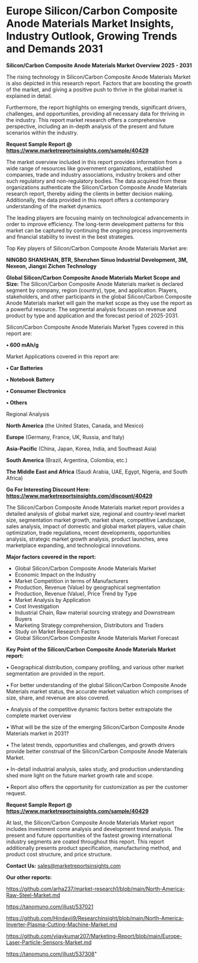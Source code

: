 # Europe Silicon/Carbon Composite Anode Materials Market Insights, Industry Outlook, Growing Trends and Demands 2031

<Strong> Silicon/Carbon Composite Anode Materials Market Overview 2025 - 2031</strong>

The rising technology in Silicon/Carbon Composite Anode Materials Market is also depicted in this research report. Factors that are boosting the growth of the market, and giving a positive push to thrive in the global market is explained in detail.

Furthermore, the report highlights on emerging trends, significant drivers, challenges, and opportunities, providing all necessary data for thriving in the industry. This report market research offers a comprehensive perspective, including an in-depth analysis of the present and future scenarios within the industry.

<strong>Request Sample Report @ <a href=https://www.marketreportsinsights.com/sample/40429>https://www.marketreportsinsights.com/sample/40429</a></strong>

The market overview included in this report provides information from a wide range of resources like government organizations, established companies, trade and industry associations, industry brokers and other such regulatory and non-regulatory bodies. The data acquired from these organizations authenticate the Silicon/Carbon Composite Anode Materials research report, thereby aiding the clients in better decision making. Additionally, the data provided in this report offers a contemporary understanding of the market dynamics.

The leading players are focusing mainly on technological advancements in order to improve efficiency. The long-term development patterns for this market can be captured by continuing the ongoing process improvements and financial stability to invest in the best strategies.

Top Key players of Silicon/Carbon Composite Anode Materials Market are:

<strong>NINGBO SHANSHAN, BTR, Shenzhen Sinuo Industrial Development, 3M, Nexeon, Jiangxi Zichen Technology</strong>

<strong><b>Global Silicon/Carbon Composite Anode Materials Market Scope and Size:</b></strong>
The Silicon/Carbon Composite Anode Materials market is declared segment by company, region (country), type, and application. Players, stakeholders, and other participants in the global Silicon/Carbon Composite Anode Materials market will gain the market scope as they use the report as a powerful resource. The segmental analysis focuses on revenue and product by type and application and the forecast period of 2025-2031.

Silicon/Carbon Composite Anode Materials Market Types covered in this report are:

<strong>•  600 mAh/g</strong>

Market Applications covered in this report are:

<strong>•  Car Batteries

•  Notebook Battery

•  Consumer Electronics

•  Others</strong> 

Regional Analysis

<strong>North America</strong> (the United States, Canada, and Mexico)

<strong>Europe</strong> (Germany, France, UK, Russia, and Italy)

<strong>Asia-Pacific</strong> (China, Japan, Korea, India, and Southeast Asia)

<strong>South America</strong> (Brazil, Argentina, Colombia, etc.)

<strong>The Middle East and Africa</strong> (Saudi Arabia, UAE, Egypt, Nigeria, and South Africa)

<strong>Go For Interesting Discount Here: <a href=https://www.marketreportsinsights.com/discount/40429>https://www.marketreportsinsights.com/discount/40429</a></strong>

The Silicon/Carbon Composite Anode Materials market report provides a detailed analysis of global market size, regional and country-level market size, segmentation market growth, market share, competitive Landscape, sales analysis, impact of domestic and global market players, value chain optimization, trade regulations, recent developments, opportunities analysis, strategic market growth analysis, product launches, area marketplace expanding, and technological innovations.

<strong><b>Major factors covered in the report:</b></strong>
<ul>
  <li>Global Silicon/Carbon Composite Anode Materials Market </li>
  <li>Economic Impact on the Industry</li>
  <li>Market Competition in terms of Manufacturers</li>
  <li>Production, Revenue (Value) by geographical segmentation</li>
  <li>Production, Revenue (Value), Price Trend by Type</li>
  <li>Market Analysis by Application</li>
  <li>Cost Investigation</li>
  <li>Industrial Chain, Raw material sourcing strategy and Downstream Buyers</li>
  <li>Marketing Strategy comprehension, Distributors and Traders</li>
  <li>Study on Market Research Factors</li>
  <li>Global Silicon/Carbon Composite Anode Materials Market Forecast</li>
</ul>

<strong><b>Key Point of the Silicon/Carbon Composite Anode Materials Market report:</b></strong>

• Geographical distribution, company profiling, and various other market segmentation are provided in the report.

• For better understanding of the global Silicon/Carbon Composite Anode Materials market status, the accurate market valuation which comprises of size, share, and revenue are also covered.

• Analysis of the competitive dynamic factors better extrapolate the complete market overview

• What will be the size of the emerging Silicon/Carbon Composite Anode Materials market in 2031?

• The latest trends, opportunities and challenges, and growth drivers provide better construal of the Silicon/Carbon Composite Anode Materials Market.

• In-detail industrial analysis, sales study, and production understanding shed more light on the future market growth rate and scope.

• Report also offers the opportunity for customization as per the customer request.

<strong>Request Sample Report @ <a href=https://www.marketreportsinsights.com/sample/40429>https://www.marketreportsinsights.com/sample/40429</a></strong>

At last, the Silicon/Carbon Composite Anode Materials Market report includes investment come analysis and development trend analysis. The present and future opportunities of the fastest growing international industry segments are coated throughout this report. This report additionally presents product specification, manufacturing method, and product cost structure, and price structure.

<strong>Contact Us:</strong>
sales@marketreportsinsights.com

<strong>Our other reports:</strong>

<a href=https://github.com/arha237/market-research1/blob/main/North-America-Raw-Steel-Market.md>https://github.com/arha237/market-research1/blob/main/North-America-Raw-Steel-Market.md</a>

<a href=https://tanomuno.com/illust/537021>https://tanomuno.com/illust/537021</a>

<a href=https://github.com/Hindavii9/Researchinsight/blob/main/North-America-Inverter-Plasma-Cutting-Machine-Market.md>https://github.com/Hindavii9/Researchinsight/blob/main/North-America-Inverter-Plasma-Cutting-Machine-Market.md</a>

<a href=https://github.com/vijaykumar207/Marketing-Report/blob/main/Europe-Laser-Particle-Sensors-Market.md>https://github.com/vijaykumar207/Marketing-Report/blob/main/Europe-Laser-Particle-Sensors-Market.md</a>

<a href=https://tanomuno.com/illust/537308>https://tanomuno.com/illust/537308</a>"

